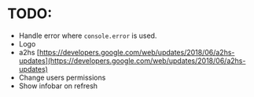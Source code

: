# TODO:
* Handle error where `console.error` is used.
* Logo
* a2hs [https://developers.google.com/web/updates/2018/06/a2hs-updates](https://developers.google.com/web/updates/2018/06/a2hs-updates)
* Change users permissions
* Show infobar on refresh
